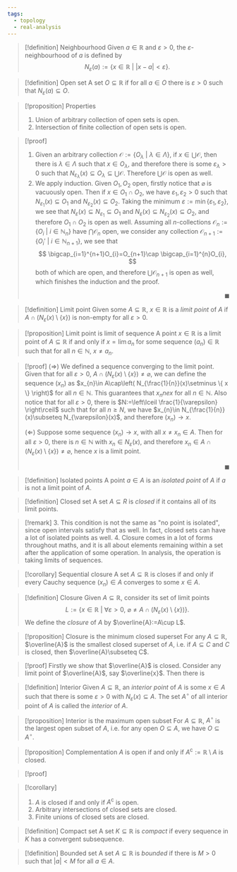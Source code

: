 ```yaml
---
tags:
  - topology
  - real-analysis
---
```

>[!definition] Neighbourhood
> Given $a\in \mathbb{R}$ and $\varepsilon>0$, the $\varepsilon$-neighbourhood of $a$ is defined by $$N_{\varepsilon}(a):=\{ x\in \mathbb{R}\ |\ |x-a|<\varepsilon \}.$$

>[!definition] Open set
> A set $O\subseteq \mathbb{R}$ if for all $a\in O$ there is $\varepsilon>0$ such that $N_{\varepsilon}(a)\subseteq O$.

>[!proposition] Properties
>1. Union of arbitrary collection of open sets is open.
>2. Intersection of finite collection of open sets is open.

>[!proof] 
>1. Given an arbitrary collection $\mathcal{O}:=\{ O_{\lambda}\ |\ \lambda\in\Lambda \}$, if $x\in \bigcup \mathcal{O}$, then there is $\lambda\in\Lambda$ such that $x\in O_{\lambda}$, and therefore there is some $\varepsilon_{\lambda}>0$ such that $N_{\varepsilon_{\lambda}}(x)\subseteq O_{\lambda}\subseteq \bigcup \mathcal{O}$. Therefore $\bigcup \mathcal{O}$ is open as well.
>2. We apply induction. Given $O_{1},O_{2}$ open, firstly notice that $\varnothing$ is vacuously open. Then if $x\in O_{1}\cap O_{2}$, we have $\varepsilon_{1},\varepsilon_{2}>0$ such that $N_{\varepsilon_{1}}(x)\subseteq O_{1}$ and $N_{\varepsilon_{2}}(x)\subseteq O_{2}$. Taking the minimum $\varepsilon:=\min\{\varepsilon_{1},\varepsilon_{2}\}$, we see that $N_{\varepsilon}(x)\subseteq N_{\varepsilon_{1}}\subseteq O_{1}$ and $N_{\varepsilon}(x)\subseteq N_{\varepsilon_{2}}(x)\subseteq O_{2}$, and therefore $O_{1}\cap O_{2}$ is open as well.
>Assuming all $n$-collections $\mathcal{O}_{n}:=\{ O_{i}\ |\ i\in \mathbb{N}_{n} \}$ have $\bigcap \mathcal{O}_{n}$ open, we consider any collection $\mathcal{O}_{n+1}:=\{ O_{i}'\ |\ i\in \mathbb{N}_{n+1} \}$, we see that $$  \bigcap_{i=1}^{n+1}O_{i}=O_{n+1}\cap \bigcap_{i=1}^{n}O_{i},  $$ both of which are open, and therefore $\bigcup \mathcal{O}_{n+1}$ is open as well, which finishes the induction and the proof. <p align="Right">$\blacksquare$</p>

>[!definition] Limit point
> Given some $A\subseteq \mathbb{R}$, $x\in \mathbb{R}$ is a *limit point* of $A$ if $A\cap(N_{\varepsilon}(x)\setminus \{ x \})$ is non-empty for all $\varepsilon>0$.

>[!proposition] Limit point is limit of sequence
> A point $x\in \mathbb{R}$ is a limit point of $A\subseteq \mathbb{R}$ if and only if $x=\lim a_{n}$ for some sequence $(a_{n})\in \mathbb{R}$ such that for all $n\in \mathbb{N}$, $x\ne a_{n}$.

>[!proof] 
> ($\Longrightarrow$) We defined a sequence converging to the limit point. Given that for all $\varepsilon>0$, $A\cap(N_{\varepsilon}(x)\setminus \{ x \})\ne \varnothing$, we can define the sequence $(x_{n})$ as $x_{n}\in A\cap\left( N_{\frac{1}{n}}(x)\setminus \{ x \} \right)$ for all $n\in \mathbb{N}$. This guarantees that $x_{n}ne x$ for all $n\in \mathbb{N}$. Also notice that for all $\varepsilon>0$, there is $N:=\left\lceil  \frac{1}{\varepsilon}  \right\rceil$ such that for all $n≥N$, we have $x_{n}\in N_{\frac{1}{n}}(x)\subseteq N_{\varepsilon}(x)$, and therefore $(x_{n})\to x$.
> 
> ($\Longleftarrow$) Suppose some sequence $(x_{n})\to x$, with all $x\ne x_{n}\in A$. Then for all $\varepsilon>0$, there is $n\in \mathbb{N}$ with $x_{n}\in N_{\varepsilon}(x)$, and therefore $x_{n}\in A\cap(N_{\varepsilon}(x)\setminus \{ x \})\ne \varnothing$, hence $x$ is a limit point. <p align="Right">$\blacksquare$</p>


>[!definition] Isolated points
> A point $a\in A$ is an *isolated point* of $A$ if $a$ is not a limit point of $A$.

>[!definition] Closed set
> A set $A\subseteq R$ is *closed* if it contains all of its limit points. 

>[!remark]
>3. This condition is not the same as "no point is isolated", since open intervals satisfy that as well. In fact, closed sets can have a lot of isolated points as well. 
>4. Closure comes in a lot of forms throughout maths, and it is all about elements remaining within a set after the application of some operation. In analysis, the operation is taking limits of sequences.

>[!corollary] Sequential closure
> A set $A\subseteq \mathbb{R}$ is closes if and only if every Cauchy sequence $(x_{n})\in A$ converges to some $x\in A$.

>[!definition] Closure
> Given $A\subseteq \mathbb{R}$, consider its set of limit points $$  L:=\Big\{ x\in \mathbb{R}\ |\ \forall\varepsilon>0,\ \varnothing\ne A\cap(N_{\varepsilon}(x)\setminus \{ x \}) \Big\}.  $$
> We define the *closure* of $A$ by $\overline{A}:=A\cup L$.

>[!proposition] Closure is the minimum closed superset
> For any $A\subseteq \mathbb{R}$, $\overline{A}$ is the smallest closed superset of $A$, i.e. if $A\subseteq C$ and $C$ is closed, then $\overline{A}\subseteq C$.

>[!proof] 
> Firstly we show that $\overline{A}$ is closed. Consider any limit point of $\overline{A}$, say $\overline{x}$. Then there is 

>[!definition] Interior
> Given $A\subseteq \mathbb{R}$, an *interior point* of $A$ is some $x\in A$ such that there is some $\varepsilon>0$ with $N_{\varepsilon}(x)\subseteq A$. The set $A^{\circ}$ of all interior point of $A$ is called the *interior* of $A$.

>[!proposition] Interior is the maximum open subset
> For $A\subseteq \mathbb{R}$, $A^{\circ}$ is the largest open subset of $A$, i.e. for any open $O\subseteq A$, we have $O\subseteq A^{\circ}$.

>[!proposition] Complementation
> $A$ is open if and only if $A^\mathrm{c}:=\mathbb{R}\setminus A$ is closed.

>[!proof] 

>[!corollary]
>1. $A$ is closed if and only if $A^\mathrm{c}$ is open.
>2. Arbitrary intersections of closed sets are closed.
>3. Finite unions of closed sets are closed.

>[!definition] Compact set
> A set $K\subseteq \mathbb{R}$ is *compact* if every sequence in $K$ has a convergent subsequence.

>[!definition] Bounded set
> A set $A\subseteq \mathbb{R}$ is *bounded* if there is $M>0$ such that $|a|<M$ for all $a\in A$.